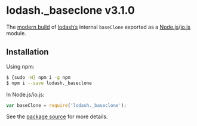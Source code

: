 # lodash._baseclone v3.1.0

The [modern build](https://github.com/lodash/lodash/wiki/Build-Differences) of [lodash’s](https://lodash.com/) internal `baseClone` exported as a [Node.js](http://nodejs.org/)/[io.js](https://iojs.org/) module.

## Installation

Using npm:

```bash
$ {sudo -H} npm i -g npm
$ npm i --save lodash._baseclone
```

In Node.js/io.js:

```js
var baseClone = require('lodash._baseclone');
```

See the [package source](https://github.com/lodash/lodash/blob/3.1.0-npm-packages/lodash._baseclone) for more details.
